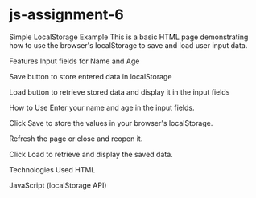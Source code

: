 # js-assignment-6
Simple LocalStorage Example
This is a basic HTML page demonstrating how to use the browser's localStorage to save and load user input data.

Features
Input fields for Name and Age

Save button to store entered data in localStorage

Load button to retrieve stored data and display it in the input fields

How to Use
Enter your name and age in the input fields.

Click Save to store the values in your browser's localStorage.

Refresh the page or close and reopen it.

Click Load to retrieve and display the saved data.

Technologies Used
HTML

JavaScript (localStorage API)
